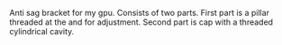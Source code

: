 Anti sag bracket for my gpu.
Consists of two parts. 
First part is a pillar threaded at the and for adjustment. 
Second part is cap with a threaded cylindrical cavity.
